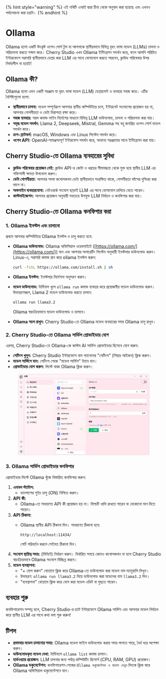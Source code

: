 
{% hint style="warning" %}
এই নথিটি এআই দ্বারা চীনা থেকে অনুবাদ করা হয়েছে এবং এখনও পর্যালোচনা করা হয়নি।
{% endhint %}

# Ollama

Ollama হলো একটি উৎকৃষ্ট ওপেন সোর্স টুল যা আপনাকে স্থানীয়ভাবে বিভিন্ন বৃহৎ ভাষা মডেল (LLMs) চালনা ও পরিচালনা করতে সক্ষম করে। Cherry Studio এখন Ollama ইন্টিগ্রেশন সমর্থন করে, ফলে আপনি পরিচিত ইন্টারফেসে সরাসরি স্থানীয়ভাবে ডেপ্লয় করা LLM এর সাথে যোগাযোগ করতে পারবেন, ক্লাউড পরিষেবার উপর নির্ভরশীল না হয়েই!

## Ollama কী?

Ollama হলো এমন একটি সরঞ্জাম যা বৃহৎ ভাষা মডেল (LLM) ডেপ্লয়মেন্ট ও ব্যবহার সহজ করে। এটির বৈশিষ্ট্যগুলো হলো:

* **স্থানীয়ভাবে চালনা:** মডেল সম্পূর্ণরূপে আপনার স্থানীয় কম্পিউটারে চলে, ইন্টারনেট সংযোগের প্রয়োজন হয় না, আপনার গোপনীয়তা ও ডেটা নিরাপত্তা রক্ষা করে।
* **সহজ ব্যবহার:** সরল কমান্ড লাইন নির্দেশের মাধ্যমে বিভিন্ন LLM ডাউনলোড, চালনা ও পরিচালনা করা যায়।
* **সমৃদ্ধ মডেল সমর্থন:** Llama 2, Deepseek, Mistral, Gemma সহ বহু জনপ্রিয় ওপেন সোর্স মডেল সমর্থন করে।
* **ক্রস-প্ল্যাটফর্ম:** macOS, Windows এবং Linux সিস্টেম সমর্থন করে।
* **ওপেন API:** OpenAI-সামঞ্জস্যপূর্ণ ইন্টারফেস সমর্থন করে, অন্যান্য সরঞ্জামের সাথে ইন্টিগ্রেশন করা যায়।

## Cherry Studio-তে Ollama ব্যবহারের সুবিধা

* **ক্লাউড পরিষেবার প্রয়োজন নেই:** ক্লাউড API-র কোটা ও খরচের সীমাবদ্ধতা থেকে মুক্ত হয়ে স্থানীয় LLM এর শক্তিশালী ক্ষমতা উপভোগ করুন।
* **ডেটা গোপনীয়তা:** আপনার সমস্ত কথোপকথন ডেটা স্থানীয়ভাবে সংরক্ষিত থাকে, গোপনীয়তা ফাঁসের দুশ্চিন্তা করা লাগে না।
* **অফলাইন ব্যবহারযোগ্য:** নেটওয়ার্ক সংযোগ ছাড়াই LLM এর সাথে যোগাযোগ চালিয়ে যেতে পারেন।
* **কাস্টমাইজেশন:** আপনার প্রয়োজন অনুযায়ী সবচেয়ে উপযুক্ত LLM নির্বাচন ও কনফিগার করা যায়।

## Cherry Studio-তে Ollama কনফিগার করা

### **1. Ollama ইনস্টল এবং চালানো**

প্রথমে আপনার কম্পিউটারে Ollama ইনস্টল ও চালু করতে হবে:

*   **Ollama ডাউনলোড:** Ollama অফিসিয়াল ওয়েবসাইটে ([https://ollama.com/](https://ollama.com/)) যান এবং আপনার অপারেটিং সিস্টেম অনুযায়ী ইনস্টলার ডাউনলোড করুন।\
    Linux-এ, সরাসরি কমান্ড রান করে ollama ইনস্টল করুন:

    ```sh
    curl -fsSL https://ollama.com/install.sh | sh
    ```
* **Ollama ইনস্টল:** ইনস্টলার নির্দেশনা অনুসরণ করুন।
*   **মডেল ডাউনলোড:** টার্মিনাল খুলে `ollama run` কমান্ড ব্যবহার করে প্রয়োজনীয় মডেল ডাউনলোড করুন। উদাহরণস্বরূপ, Llama 2 মডেল ডাউনলোড করতে চালান:

    ```sh
    ollama run llama3.2
    ```

    Ollama স্বয়ংক্রিয়ভাবে মডেল ডাউনলোড ও চালাবে।
* **Ollama সচল রাখুন:** Cherry Studio-তে Ollama মডেল ব্যবহারের সময় Ollama চালু রাখুন।

### **2. Cherry Studio-তে Ollama সার্ভিস প্রোভাইডার যোগ**

এরপর, Cherry Studio-তে Ollama-কে কাস্টম AI সার্ভিস প্রোভাইডার হিসেবে যোগ করুন:

* **সেটিংস খুলুন:** Cherry Studio ইন্টারফেসে বাম প্যানেলের "সেটিংস" (গিয়ার আইকন) ক্লিক করুন।
* **মডেল সার্ভিসে যান:** সেটিংস পেজে "মডেল সার্ভিস" ট্যাবে যান।
* **প্রোভাইডার যোগ করুন:** লিস্টে থাকা Ollama ক্লিক করুন।

<figure><img src="../../.gitbook/assets/image (5) (3).png" alt=""><figcaption></figcaption></figure>

### **3. Ollama সার্ভিস প্রোভাইডার কনফিগার**

প্রোভাইডার লিস্টে Ollama খুঁজে বিস্তারিত কনফিগার করুন:

1. **এনাবল স্ট্যাটাস:**
   * ডানপাশের সুইচ চালু (ON) নিশ্চিত করুন।
2. **API কী:**
   * Ollama-তে সাধারণত API কী প্রয়োজন হয় না। ফিল্ডটি খালি রাখতে পারেন বা যেকোনো মান দিতে পারেন।
3. **API ঠিকানা:**
   * Ollama স্থানীয় API ঠিকানা দিন। সাধারণত ঠিকানা হবে:

     ```
     http://localhost:11434/
     ```

     পোর্ট পরিবর্তন করলে সেইমত ঠিকানা দিন।
4. **সংযোগ স্থায়িত্ব সময়:** (মিনিটে) নির্ধারণ করুন। নির্ধারিত সময়ে কোনও কথোপকথন না হলে Cherry Studio স্বয়ংক্রিয়ভাবে Ollama সংযোগ বিচ্ছিন্ন করবে।
5. **মডেল ব্যবস্থাপনা:**
   * "+ যোগ করুন" বোতামে ক্লিক করে Ollama-তে ডাউনলোড করা মডেল নাম ম্যানুয়ালি লিখুন।
   * উদাহরণ: `ollama run llama3.2` দিয়ে ডাউনলোড করা মডেলের নাম `llama3.2` দিন।
   * "ব্যবস্থাপনা" বোতামে ক্লিক করে যোগ করা মডেল এডিট বা মুছতে পারেন।

## ব্যবহার শুরু

কনফিগারেশন সম্পন্ন হলে, Cherry Studio-র চ্যাট ইন্টারফেসে Ollama সার্ভিস এবং আপনার মডেল নির্বাচন করে স্থানীয় LLM এর সাথে কথা বলা শুরু করুন!

## টিপস

* **প্রথমবার মডেল চালানোর সময়:** Ollama মডেল ফাইল ডাউনলোড করায় সময় লাগতে পারে, ধৈর্য ধরে অপেক্ষা করুন।
* **ডাউনলোডকৃত মডেল দেখা:** টার্মিনালে `ollama list` কমান্ড চালান।
* **হার্ডওয়্যার প্রয়োজন:** LLM চালনার জন্য পর্যাপ্ত কম্পিউটিং রিসোর্স (CPU, RAM, GPU) প্রয়োজন।
* **Ollama ডকুমেন্টেশন:** কনফিগারেশন পেজের `Ollama ডকুমেন্টেশন ও মডেল দেখুন` লিংকে ক্লিক করে Ollama অফিসিয়াল ডকুমেন্টেশনে যান।